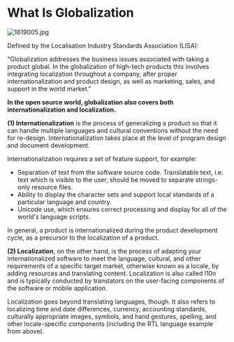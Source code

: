 # What Is Globalization

 ![1619005.jpg](http://img.zjol.com.cn/mlf/dzw/zjcpl/mrwp/201803/W020180328668304573370.jpg) 

Defined by the Localisation Industry Standards Association (LISA):

"Globalization addresses the business issues associated with taking a product global. In the globalization of high-tech products this involves integrating localization throughout a company, after proper internationalization and product design, as well as marketing, sales, and support in the world market."

**In the open source world, globalization also covers both internationalization and localization.**

**(1) Internationalization** is the process of generalizing a product so that it can handle multiple languages and cultural conventions without the need for re-design. Internationalization takes place at the level of program design and document development.

Internationalization requires a set of feature support, for example:

- Separation of text from the software source code. Translatable text, i.e. text which is visible to the user, should be moved to separate strings-only resource files.
- Ability to display the character sets and support local standards of a particular language and country.
- Unicode use, which ensures correct processing and display for all of the world's language scripts.

In general, a product is internationalized during the product development cycle, as a precursor to the localization of a product.

**(2) Localization**, on the other hand, is the process of adapting your internationalized software to meet the language, cultural, and other requirements of a specific target market, otherwise known as a locale, by adding resources and translating content. Localization is also called l10n and is typically conducted by translators on the user-facing components of the software or mobile application.

Localization goes beyond translating languages, though. It also refers to localizing time and date differences, currency, accounting standards, culturally appropriate images, symbols, and hand gestures, spelling, and other locale-specific components (including the RTL language example from above).